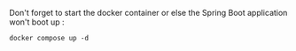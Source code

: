 Don't forget to start the docker container or else the Spring Boot application won't boot up :

`docker compose up -d`